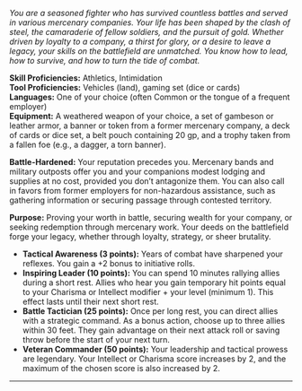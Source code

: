 _You are a seasoned fighter who has survived countless battles and served in various mercenary companies. Your life has been shaped by the clash of steel, the camaraderie of fellow soldiers, and the pursuit of gold. Whether driven by loyalty to a company, a thirst for glory, or a desire to leave a legacy, your skills on the battlefield are unmatched. You know how to lead, how to survive, and how to turn the tide of combat._  

**Skill Proficiencies:** Athletics, Intimidation  
**Tool Proficiencies:** Vehicles (land), gaming set (dice or cards)  
**Languages:** One of your choice (often Common or the tongue of a frequent employer)  
**Equipment:** A weathered weapon of your choice, a set of gambeson or leather armor, a banner or token from a former mercenary company, a deck of cards or dice set, a belt pouch containing 20 gp, and a trophy taken from a fallen foe (e.g., a dagger, a torn banner).  

**Battle-Hardened:** Your reputation precedes you. Mercenary bands and military outposts offer you and your companions modest lodging and supplies at no cost, provided you don’t antagonize them. You can also call in favors from former employers for non-hazardous assistance, such as gathering information or securing passage through contested territory.  

**Purpose:** Proving your worth in battle, securing wealth for your company, or seeking redemption through mercenary work. Your deeds on the battlefield forge your legacy, whether through loyalty, strategy, or sheer brutality.  

- **Tactical Awareness (3 points):** Years of combat have sharpened your reflexes. You gain a +2 bonus to initiative rolls.
- **Inspiring Leader (10 points):** You can spend 10 minutes rallying allies during a short rest. Allies who hear you gain temporary hit points equal to your Charisma or Intellect modifier + your level (minimum 1). This effect lasts until their next short rest.  
- **Battle Tactician (25 points):** Once per long rest, you can direct allies with a strategic command. As a bonus action, choose up to three allies within 30 feet. They gain advantage on their next attack roll or saving throw before the start of your next turn.
- **Veteran Commander (50 points):** Your leadership and tactical prowess are legendary. Your Intellect or Charisma score increases by 2, and the maximum of the chosen score is also increased by 2.  

---